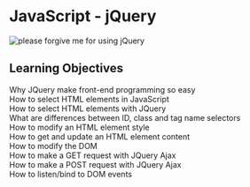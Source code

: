 # JavaScript - jQuery  
![please forgive me for using jQuery](https://i.imgur.com/thTOB8w.png)  


## Learning Objectives  
Why JQuery make front-end programming so easy  
How to select HTML elements in JavaScript  
How to select HTML elements with JQuery  
What are differences between ID, class and tag name selectors  
How to modify an HTML element style  
How to get and update an HTML element content  
How to modify the DOM  
How to make a GET request with JQuery Ajax  
How to make a POST request with JQuery Ajax  
How to listen/bind to DOM events  
